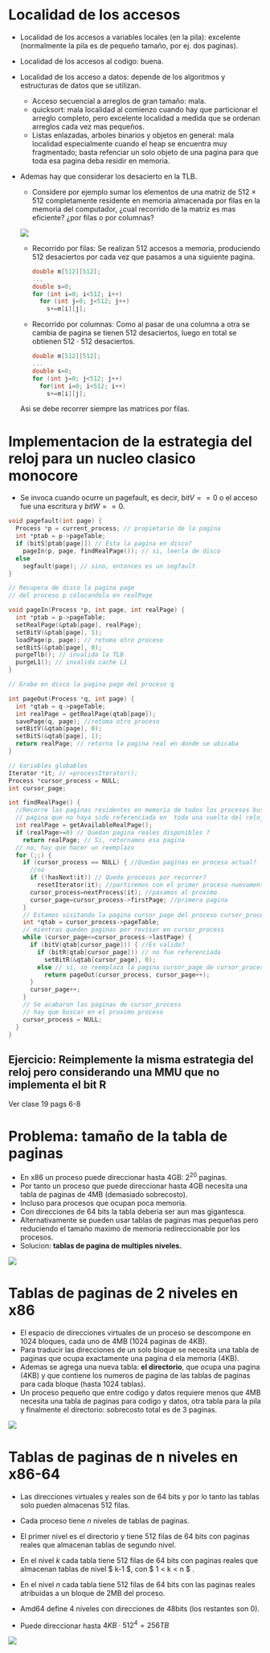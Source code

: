 # Localidad de los accesos

* Localidad de los accesos a variables locales (en la pila): excelente (normalmente la pila es de pequeño tamaño, por ej. dos paginas).
* Localidad de los accesos al codigo: buena.
* Localidad de los acceso a datos: depende de los algoritmos y estructuras de datos que se utilizan.
  * Acceso secuencial a arreglos de gran tamaño: mala.
  * quicksort: mala localidad al comienzo cuando hay que particionar el arreglo completo, pero excelente localidad a medida que se ordenan arreglos cada vez mas pequeños.
  * Listas enlazadas, arboles binarios y objetos en general: mala localidad especialmente cuando el heap se encuentra muy fragmentado; basta refenciar un solo objeto de una pagina para que toda esa pagina deba residir en memoria.
* Ademas hay que considerar los desacierto en la TLB.
  * Considere por ejemplo sumar los elementos de una matriz de 512 $\times$ 512 completamente residente en memoria almacenada por filas en la memoria del computador, ¿cual recorrido de la matriz es mas eficiente? ¿por filas o por columnas?

  ![](img/exMatriz.PNG)
  * Recorrido por filas: Se realizan 512 accesos a memoria, produciendo 512 desaciertos por cada vez que pasamos a una siguiente pagina. 
  
    ```c
    double m[512][512];
    ...
    double s=0;
    for (int i=0; i<512; i++)
      for (int j=0; j<512; j++)
        s+=m[i][j];
    ```
  * Recorrido por columnas: Como al pasar de una columna a otra se cambia de pagina se tienen 512 desaciertos, luego en total se obtienen 512 $\cdot$ 512 desaciertos.

    ```c
    double m[512][512];
    ...
    double s=0;
    for (int j=0; j<512; j++)
      for(int i=0; i<512; i++)
        s+=m[i][j];
    ```

  Asi se debe recorrer siempre las matrices por filas.

# Implementacion de la estrategia del reloj para un nucleo clasico monocore

* Se invoca cuando ocurre un pagefault, es decir, $bit V == 0$ o el acceso fue una escritura y $bitW==0$.

```c
void pagefault(int page) {
  Process *p = current_process; // propietario de la pagina
  int *ptab = p->pageTable;
  if (bitS[ptab[page]]) // Esta la pagina en disco?
    pageIn(p, page, findRealPage()); // si, leerla de disco
  else
    segfault(page); // sino, entonces es un segfault
}

// Recupera de disco la pagina page
// del proceso p colocandola en realPage

void pageIn(Process *p, int page, int realPage) {
  int *ptab = p->pageTable;
  setRealPage(&ptab[page], realPage);
  setBitV(&ptab[page], 1);
  loadPage(p, page); // retoma otro proceso
  setBitS(&ptab[page], 0);
  purgeTlb(); // invalida la TLB
  purgeL1(); // invalida cache L1
}

// Graba en disco la pagina page del proceso q

int pageOut(Process *q, int page) {
  int *qtab = q->pageTable;
  int realPage = getRealPage(qtab[page]);
  savePage(q, page); //retoma otro proceso
  setBitV(&qtab[page], 0);
  setBitS(&qtab[page], 1);
  return realPage; // retorna la pagina real en donde se ubicaba
}

// Variables globables
Iterator *it; // =processIterator();
Process *cursor_process = NULL;
int cursor_page;

int findRealPage() {
  //Recorre las paginas residentes en memoria de todos los procesos buscando una
  // pagina que no haya sido referenciada en  toda una vuelta del reloj
  int realPage = getAvailableRealPage();
  if (realPage>=0) // Quedan pagina reales disponibles ?
    return realPage; // Si, retornamos esa pagina
  // no, hay que hacer un reemplazo
  for (;;) {
    if (cursor_process == NULL) { //Quedan paginas en proceso actual?
      //no
      if (!hasNext(it)) // Queda procesos por recorrer?
        resetIterator(it); //partiremos con el primer proceso nuevamente
      cursor_process=nextProcess(it); //pasamos al proximo
      cursor_page=cursor_process->firstPage; //primera pagina  
    }
    // Estamos visitando la pagina cursor_page del proceso cursor_process
    int *qtab = cursor_process->pageTable;
    // mientras queden paginas por revisar en cursor_process
    while (cursor_page<=cursor_process->lastPage) {
      if (bitV(qtab[cursor_page])) { //Es valida?
        if (bitR(qtab[cursor_page])) // no fue referenciada
          setBitR(&qtab[cursor_page], 0);
        else // si, se reemplaza la pagina cursor_page de cursor_process
          return pageOut(cursor_process, cursor_page++);
      }
      cursor_page++;
    }
    // Se acabaron las paginas de cursor_process
    // hay que buscar en el proximo proceso
    cursor_process = NULL;
  }
}
```

## Ejercicio: Reimplemente la misma estrategia del reloj pero considerando una MMU que no implementa el bit R

Ver clase 19 pags 6-8

# Problema: tamaño de la tabla de paginas

* En x86 un proceso puede direccionar hasta 4GB: $2^{20}$ paginas.
* Por tanto un proceso que puede direccionar hasta 4GB necesita una tabla de paginas de 4MB (demasiado sobrecosto).
* Incluso para procesos que ocupan poca memoria.
* Con direcciones de 64 bits la tabla deberia ser aun mas gigantesca.
* Alternativamente se pueden usar tablas de paginas mas pequeñas pero reduciendo el tamaño maximo de memoria redireccionable por los procesos.
* Solucion: **tablas de pagina de multiples niveles.**

![](img/tablaPag1nivel.PNG)

# Tablas de paginas de 2 niveles en x86

* El espacio de direcciones virtuales de un proceso se descompone en 1024 bloques, cada uno de 4MB (1024 paginas de 4KB).
* Para traducir las direcciones de un solo bloque se necesita una tabla de paginas que ocupa exactamente una pagina d ela memoria (4KB).
* Ademas se agrega una nueva tabla: **el directorio**, que ocupa una pagina (4KB) y que contiene los numeros de pagina de las tablas de paginas para cada bloque (hasta 1024 tablas).
* Un proceso pequeño que entre codigo y datos requiere menos que 4MB necesita una tabla de paginas para codigo y datos, otra tabla para la pila y finalmente el directorio: sobrecosto total es de 3 paginas.

![](img/2nivelesx86.PNG)

# Tablas de paginas de n niveles en x86-64

* Las direcciones virtuales y reales son de 64 bits y por lo tanto las tablas solo pueden almacenas 512 filas.
* Cada proceso tiene $n$ niveles de tablas de paginas.
* El primer nivel es el directorio y tiene 512 filas de 64 bits con paginas reales que almacenan tablas de segundo nivel.
* En el nivel $k$ cada tabla tiene 512 filas de 64 bits con paginas reales que almacenan tablas de nivel $ k-1 $, con $ 1 < k < n $ .
  
* En el nivel $n$ cada tabla tiene 512 filas de 64 bits con las paginas reales atribuidas a un bloque de 2MB del proceso.
* Amd64 define 4 niveles con direcciones de 48bits (los restantes son 0).
* Puede direccionar hasta $4KB\cdot  512^4 = 256TB$
  
![](img/nNiveles64.PNG)